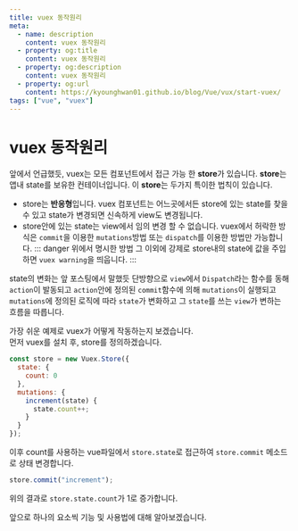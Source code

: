 ```yaml
---
title: vuex 동작원리
meta:
  - name: description
    content: vuex 동작원리
  - property: og:title
    content: vuex 동작원리
  - property: og:description
    content: vuex 동작원리
  - property: og:url
    content: https://kyounghwan01.github.io/blog/Vue/vux/start-vuex/
tags: ["vue", "vuex"]
---
```


# vuex 동작원리

앞에서 언급했듯, vuex는 모든 컴포넌트에서 접근 가능 한 **store**가 있습니다. **store**는 앱내 state를 보유한 컨테이너입니다. 이 **store**는 두가지 특이한 법칙이 있습니다.

- store는 **반응형**입니다. vuex 컴포넌트는 어느곳에서든 store에 있는 state를 찾을 수 있고 state가 변경되면 신속하게 view도 변경됩니다.
- store안에 있는 state는 view에서 임의 변경 할 수 없습니다. vuex에서 허락한 방식은 `commit`을 이용한 `mutations`방법 또는 `dispatch`를 이용한 방법만 가능합니다.
  ::: danger
  위에서 명시한 방법 그 이외에 강제로 store내의 state에 값을 주입하면 `vuex warning`을 띄웁니다.
  :::

state의 변화는 앞 포스팅에서 말했듯 단방향으로 `view`에서 `Dispatch`라는 함수를 동해 `action`이 발동되고 `action`안에 정의된 `commit`함수에 의해 `mutations`이 실행되고 `mutations`에 정의된 로직에 따라 `state`가 변화하고 그 `state`를 쓰는 `view`가 변하는 흐름을 따릅니다.

가장 쉬운 예제로 vuex가 어떻게 작동하는지 보겠습니다.<br>
먼저 vuex를 설치 후, store를 정의하겠습니다.

```js
const store = new Vuex.Store({
  state: {
    count: 0
  },
  mutations: {
    increment(state) {
      state.count++;
    }
  }
});
```

이후 count를 사용하는 vue파일에서 `store.state`로 접근하여 `store.commit` 메소드로 상태 변경합니다.

```js
store.commit("increment");
```

위의 결과로 `store.state.count`가 1로 증가합니다.

앞으로 하나의 요소씩 기능 및 사용법에 대해 알아보겠습니다.
